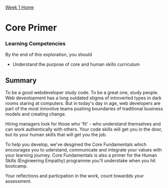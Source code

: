 [Week 1 Home](../)

# Core Primer

### Learning Competencies
By the end of this exploration, you should

- Understand the purpose of core and human skills curriculum

## Summary
To be a good webdeveloper study code. To be a great one, study people. 
Web deveolopment has a long outdated stigma of introverted types in dark rooms staring at computers. But in today's day in age, web developers are part of the most innovtive teams pushing boundaries of traditional business models and creating change. 

Hiring managers look for those who 'fit' - who understand themselves and can work authentically with others. Your code skills will get you in the door, but its your human skills that will get you the job. 

To help you develop, we've desgined the Core Fundamentals which encourages you to uderstand, communicate and integrate your values with your learning journey. Core Fundamentals is also a primer for the Human Skills (Engineering Empathy) programme you'll understake when you hit bootcamp. 

Your reflections and particpation in the work, count towardds your assessment. 